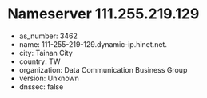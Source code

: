 # Nameserver 111.255.219.129

* as_number: 3462
* name: 111-255-219-129.dynamic-ip.hinet.net.
* city: Tainan City
* country: TW
* organization: Data Communication Business Group
* version: Unknown
* dnssec: false

